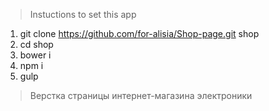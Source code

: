 > Instuctions to set this app

1.  git clone https://github.com/for-alisia/Shop-page.git shop
2.  cd shop
3.  bower i
4.  npm i
5.  gulp

> Верстка страницы интернет-магазина электроники
